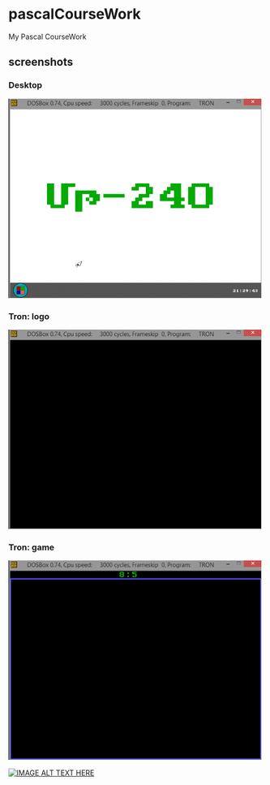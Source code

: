 # pascalCourseWork
My Pascal CourseWork

## screenshots
### Desktop
![alt text](https://raw.githubusercontent.com/ArmanYeghiazaryan/pascalCourseWork/master/screenshots/desktop.gif "Desktop")
### Tron: logo
![alt text](https://raw.githubusercontent.com/ArmanYeghiazaryan/pascalCourseWork/master/screenshots/tron_logo.gif "Tron - logo")
### Tron: game
![alt text](https://raw.githubusercontent.com/ArmanYeghiazaryan/pascalCourseWork/master/screenshots/tron.gif "Tron")


[![IMAGE ALT TEXT HERE](http://img.youtube.com/vi/uPadzHyEbVo/0.jpg)](http://www.youtube.com/watch?v=uPadzHyEbVo)
